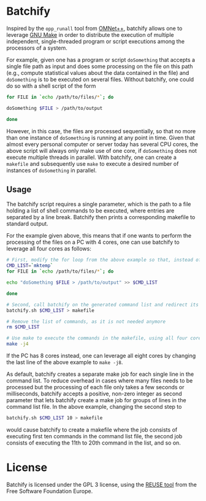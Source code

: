 <!--
SPDX-FileCopyrightText: 2022 Martin Byrenheid <martin@byrenheid.net>

SPDX-License-Identifier: GPL-3.0-or-later
-->

# Batchify

Inspired by the `opp_runall` tool from [OMNet++](https://omnetpp.org), batchify allows one to leverage [GNU Make]() in order to distribute the execution of multiple independent, single-threaded program or script executions among the processors of a system.

For example, given one has a program or script `doSomething` that accepts a single file path as input and does some processing on the file on this path (e.g., compute statistical values about the data contained in the file) and `doSomething` is to be executed on several files. Without batchify, one could do so with a shell script of the form

```sh
for FILE in `echo /path/to/files/*`; do 

doSomething $FILE > /path/to/output

done
```

However, in this case, the files are processed sequentially, so that no more than one instance of `doSomething` is running at any point in time. Given that almost every personal computer or server today has several CPU cores, the above script will always only make use of one core, if `doSomething` does not execute multiple threads in parallel. With batchify, one can create a `makefile` and subsequently use `make` to execute a desired number of instances of `doSomething` in parallel.

## Usage

The batchify script requires a single parameter, which is the path to a file holding a list of shell commands to be executed, where entries are separated by a line break. Batchify then prints a corresponding makefile to standard output.

For the example given above, this means that if one wants to perform the processing of the files on a PC with 4 cores, one can use batchify to leverage all four cores as follows:

```sh
# First, modify the for loop from the above example so that, instead of executing doSomething, it only writes the commands to be executed into a temporary text file.
CMD_LIST=`mktemp`
for FILE in `echo /path/to/files/*`; do 

echo "doSomething $FILE > /path/to/output" >> $CMD_LIST

done

# Second, call batchify on the generated command list and redirect its output into a makefile
batchify.sh $CMD_LIST > makefile

# Remove the list of commands, as it is not needed anymore
rm $CMD_LIST

# Use make to execute the commands in the makefile, using all four cores
make -j4
```

If the PC has 8 cores instead, one can leverage all eight cores by changing the last line of the above example to `make -j8`.

As default, batchify creates a separate make job for each single line in the command list. To reduce overhead in cases where many files needs to be processed but the processing of each file only takes a few seconds or milliseconds, batchify accepts a positive, non-zero integer as second parameter that lets batchify create a make job for groups of lines in the command list file. In the above example, changing the second step to

```sh
batchify.sh $CMD_LIST 10 > makefile
```

would cause batchify to create a makefile where the job consists of executing first ten commands in the command list file, the second job consists of executing the 11th to 20th command in the list, and so on.

# License

Batchify is licensed under the GPL 3 license, using the [REUSE tool](https://reuse.software/) from the Free Software Foundation Europe.
